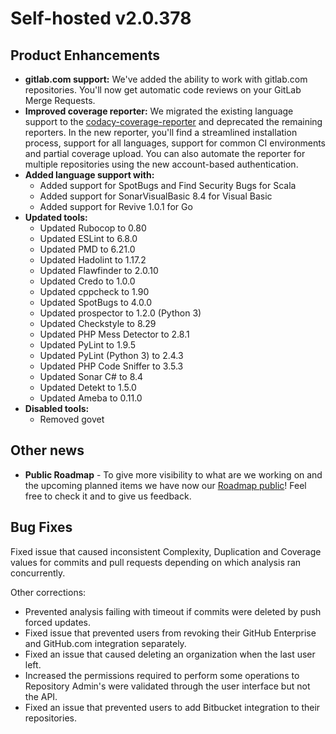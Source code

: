# Self-hosted v2.0.378

## Product Enhancements

-   **gitlab.com support:** We've added the ability to work with
    gitlab.com repositories. You'll now get automatic code reviews on
    your GitLab Merge Requests.
-   **Improved coverage reporter:** We migrated the existing language
    support to
    the [codacy-coverage-reporter](https://github.com/codacy/codacy-coverage-reporter)
    and deprecated the remaining reporters. In the new reporter, you'll
    find a streamlined installation process, support for all languages,
    support for common CI environments and partial coverage upload. You
    can also automate the reporter for multiple repositories using the
    new account-based authentication.
-   **Added language support with:**
    -   Added support for SpotBugs and Find Security Bugs for Scala
    -   Added support for SonarVisualBasic 8.4 for Visual Basic
    -   Added support for Revive 1.0.1 for Go
-   **Updated tools:**
    -   Updated Rubocop to 0.80
    -   Updated ESLint to 6.8.0
    -   Updated PMD to 6.21.0
    -   Updated Hadolint to 1.17.2
    -   Updated Flawfinder to 2.0.10
    -   Updated Credo to 1.0.0
    -   Updated cppcheck to 1.90
    -   Updated SpotBugs to 4.0.0
    -   Updated prospector to 1.2.0 (Python 3)
    -   Updated Checkstyle to 8.29
    -   Updated PHP Mess Detector to 2.8.1
    -   Updated PyLint to 1.9.5
    -   Updated PyLint (Python 3) to 2.4.3
    -   Updated PHP Code Sniffer to 3.5.3
    -   Updated Sonar C\# to 8.4
    -   Updated Detekt to 1.5.0
    -   Updated Ameba to 0.11.0
-   **Disabled tools:**
    -   Removed govet

## Other news

-   **Public Roadmap** - To give more visibility to what are we working
    on and the upcoming planned items we have now our [Roadmap
    public](https://roadmap.codacy.com/)! Feel free to check it and to
    give us feedback. 

## Bug Fixes

Fixed issue that caused inconsistent Complexity, Duplication and
Coverage values for commits and pull requests depending on which
analysis ran concurrently.

Other corrections:

-   Prevented analysis failing with timeout if commits were deleted by
    push forced updates.
-   Fixed issue that prevented users from revoking their GitHub
    Enterprise and GitHub.com integration separately.
-   Fixed an issue that caused deleting an organization when the last
    user left.
-   Increased the permissions required to perform some operations to
    Repository Admin's were validated through the user interface but not
    the API.
-   Fixed an issue that prevented users to add Bitbucket integration to
    their repositories.

 
